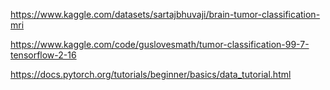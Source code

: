 https://www.kaggle.com/datasets/sartajbhuvaji/brain-tumor-classification-mri

https://www.kaggle.com/code/guslovesmath/tumor-classification-99-7-tensorflow-2-16 

https://docs.pytorch.org/tutorials/beginner/basics/data_tutorial.html 